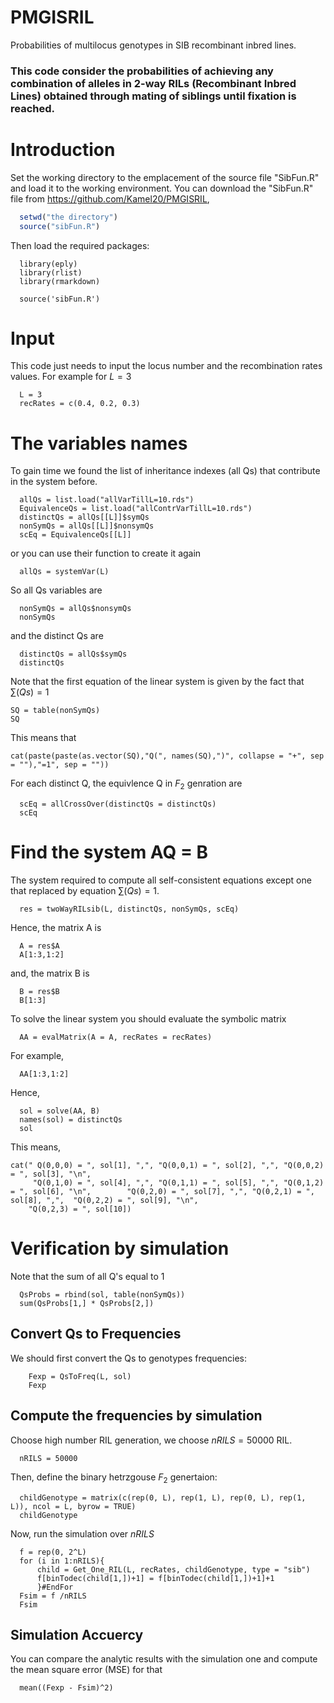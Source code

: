 # PMGISRIL
Probabilities of multilocus genotypes in SIB recombinant inbred lines.

### This code consider the probabilities of achieving any combination of alleles in 2-way RILs (Recombinant Inbred Lines) obtained through mating of siblings until fixation is reached.


# Introduction
Set the working directory to the emplacement of the source file "SibFun.R" and load it to the working environment. You can download the "SibFun.R" file from <https://github.com/Kamel20/PMGISRIL>, 

```r
  setwd("the directory")
  source("sibFun.R")
```

Then load the required packages:

```{r}
  library(eply)
  library(rlist)
  library(rmarkdown)
```

```{r, include = FALSE}
  source('sibFun.R')
```

# Input
This code just needs to input the locus number and the recombination rates values. For example for $L=3$

```{r}
  L = 3
  recRates = c(0.4, 0.2, 0.3)
```

# The variables names
To gain time we found the list of inheritance indexes (all Qs) that contribute in the system before.

```{r, eval=FALSE}
  allQs = list.load("allVarTillL=10.rds")
  EquivalenceQs = list.load("allContrVarTillL=10.rds")
  distinctQs = allQs[[L]]$symQs
  nonSymQs = allQs[[L]]$nonsymQs
  scEq = EquivalenceQs[[L]]
```

or you can use their function to create it again

```{r}
  allQs = systemVar(L)
```


So all Qs variables are 

```{r}
  nonSymQs = allQs$nonsymQs
  nonSymQs
```

and the distinct Qs are

```{r}
  distinctQs = allQs$symQs
  distinctQs
```

Note that the first equation of the linear system is given by the fact that $\sum(Qs) = 1$

```{r}
SQ = table(nonSymQs)
SQ
```

This means that 

```{r, echo=FALSE}
cat(paste(paste(as.vector(SQ),"Q(", names(SQ),")", collapse = "+", sep = ""),"=1", sep = ""))
```

For each distinct Q, the equivlence Q in $F_2$ genration are  

```{r}
  scEq = allCrossOver(distinctQs = distinctQs)
  scEq
```

# Find the system AQ = B

The system required to compute all self-consistent equations except one that replaced by equation $\sum(Qs)=1$.
```{r}
  res = twoWayRILsib(L, distinctQs, nonSymQs, scEq)
```

Hence, the matrix A is 

```{r}
  A = res$A
  A[1:3,1:2]
```

and, the matrix B is 

```{r}
  B = res$B
  B[1:3]
```

To solve the linear system you should evaluate the symbolic matrix

```{r}
  AA = evalMatrix(A = A, recRates = recRates)
```
For example, 
```{r}
  AA[1:3,1:2]
```

Hence, 

```{r}
  sol = solve(AA, B)
  names(sol) = distinctQs
  sol
```

This means, 

```{r, echo=FALSE}
cat(" Q(0,0,0) = ", sol[1], ",", "Q(0,0,1) = ", sol[2], ",", "Q(0,0,2) = ", sol[3], "\n",
     "Q(0,1,0) = ", sol[4], ",", "Q(0,1,1) = ", sol[5], ",", "Q(0,1,2) = ", sol[6], "\n",        "Q(0,2,0) = ", sol[7], ",", "Q(0,2,1) = ", sol[8], ",",  "Q(0,2,2) = ", sol[9], "\n",
    "Q(0,2,3) = ", sol[10])
```

# Verification by simulation

Note that the sum of all Q's equal to 1

```{r}
  QsProbs = rbind(sol, table(nonSymQs))
  sum(QsProbs[1,] * QsProbs[2,])
```

## Convert Qs to Frequencies
We should first convert the Qs to genotypes frequencies:
```{r}
    Fexp = QsToFreq(L, sol)
    Fexp
```

## Compute the frequencies by simulation 
Choose high number RIL generation, we choose $nRILS = 50000$ RIL. 
```{r}
  nRILS = 50000
```
Then, define the binary hetrzgouse $F_2$ genertaion:

```{r}
  childGenotype = matrix(c(rep(0, L), rep(1, L), rep(0, L), rep(1, L)), ncol = L, byrow = TRUE)
  childGenotype
```

Now, run the simulation over $nRILS$
```{r}
  f = rep(0, 2^L)
  for (i in 1:nRILS){
      child = Get_One_RIL(L, recRates, childGenotype, type = "sib")
      f[binTodec(child[1,])+1] = f[binTodec(child[1,])+1]+1
      }#EndFor
  Fsim = f /nRILS
  Fsim
```

## Simulation Accuercy 
You can compare the analytic results with the simulation one and compute the mean square error (MSE) for that
```{r}
  mean((Fexp - Fsim)^2)
```
